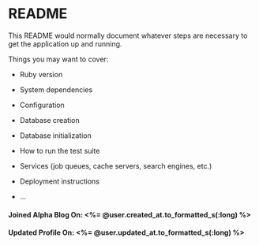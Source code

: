 # README

This README would normally document whatever steps are necessary to get the
application up and running.

Things you may want to cover:

* Ruby version

* System dependencies

* Configuration

* Database creation

* Database initialization

* How to run the test suite

* Services (job queues, cache servers, search engines, etc.)

* Deployment instructions

* ...


<h4 class="text-left mt-4">Joined Alpha Blog On: <%= @user.created_at.to_formatted_s(:long) %></h4>
    <h4 class="text-left mt-4">Updated Profile On: <%= @user.updated_at.to_formatted_s(:long) %></h4>

